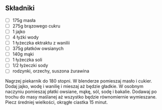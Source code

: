 ## Składniki

* [ ] 175g masła
* [ ] 275g brązowego cukru
* [ ] 1 jajko
* [ ] 4 łyżki wody
* [ ] 1 łyżeczka ektraktu z wanilii
* [ ] 375g płatków owsianych
* [ ] 140g mąki
* [ ] 1 łyżeczka soli
* [ ] 1/2 łyżeczki sody
* [ ] rodzynki, orzechy, suszona żurawina

Nagrzej piekarnik do 180 stopni.
W blenderze pomieszaj masło i cukier. Dodaj jajko, wodę i wanilię i mieszaj aż będzie gładkie.
W osobnym naczyniu pomieszaj płatki owsiane, mąkę, sól, sodę i bakalie.
Dodawaj po trochu do masy maślanej aż wszystko będzie równomiernie wymieszane.
Piecz średniej wielkości, okrągłe ciastka 15 minut.
